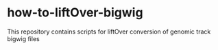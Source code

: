 # how-to-liftOver-bigwig
This repository contains scripts for liftOver conversion of genomic track bigwig files

